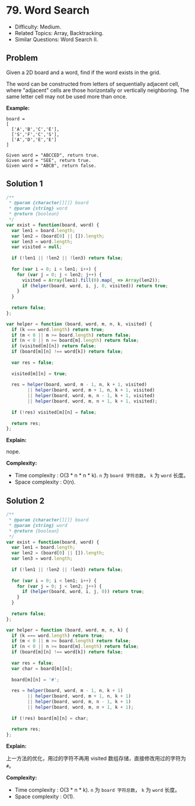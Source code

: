 # 79. Word Search

- Difficulty: Medium.
- Related Topics: Array, Backtracking.
- Similar Questions: Word Search II.

## Problem

Given a 2D board and a word, find if the word exists in the grid.

The word can be constructed from letters of sequentially adjacent cell, where "adjacent" cells are those horizontally or vertically neighboring. The same letter cell may not be used more than once.

**Example:**

```
board =
[
  ['A','B','C','E'],
  ['S','F','C','S'],
  ['A','D','E','E']
]

Given word = "ABCCED", return true.
Given word = "SEE", return true.
Given word = "ABCB", return false.
```

## Solution 1

```javascript
/**
 * @param {character[][]} board
 * @param {string} word
 * @return {boolean}
 */
var exist = function(board, word) {
  var len1 = board.length;
  var len2 = (board[0] || []).length;
  var len3 = word.length;
  var visited = null;
  
  if (!len1 || !len2 || !len3) return false;
  
  for (var i = 0; i < len1; i++) {
    for (var j = 0; j < len2; j++) {
      visited = Array(len1).fill(0).map(_ => Array(len2));
      if (helper(board, word, i, j, 0, visited)) return true;
    }
  }
  
  return false;
};

var helper = function (board, word, m, n, k, visited) {
  if (k === word.length) return true;
  if (m < 0 || m >= board.length) return false;
  if (n < 0 || n >= board[m].length) return false;
  if (visited[m][n]) return false;
  if (board[m][n] !== word[k]) return false;
  
  var res = false;
  
  visited[m][n] = true;
  
  res = helper(board, word, m - 1, n, k + 1, visited)
        || helper(board, word, m + 1, n, k + 1, visited)
        || helper(board, word, m, n - 1, k + 1, visited)
        || helper(board, word, m, n + 1, k + 1, visited);
  
  if (!res) visited[m][n] = false;
  
  return res;
};
```

**Explain:**

nope.

**Complexity:**

* Time complexity : O(3 * n * n * k). `n` 为 `board 字符总数`， `k` 为 `word` 长度。
* Space complexity : O(n).

## Solution 2

```javascript
/**
 * @param {character[][]} board
 * @param {string} word
 * @return {boolean}
 */
var exist = function(board, word) {
  var len1 = board.length;
  var len2 = (board[0] || []).length;
  var len3 = word.length;
  
  if (!len1 || !len2 || !len3) return false;
  
  for (var i = 0; i < len1; i++) {
    for (var j = 0; j < len2; j++) {
      if (helper(board, word, i, j, 0)) return true;
    }
  }
  
  return false;
};

var helper = function (board, word, m, n, k) {
  if (k === word.length) return true;
  if (m < 0 || m >= board.length) return false;
  if (n < 0 || n >= board[m].length) return false;
  if (board[m][n] !== word[k]) return false;
  
  var res = false;
  var char = board[m][n];
  
  board[m][n] = '#';
  
  res = helper(board, word, m - 1, n, k + 1)
        || helper(board, word, m + 1, n, k + 1)
        || helper(board, word, m, n - 1, k + 1)
        || helper(board, word, m, n + 1, k + 1);
  
  if (!res) board[m][n] = char;
  
  return res;
};
```

**Explain:**

上一方法的优化，用过的字符不再用 visited 数组存储，直接修改用过的字符为 `#`。

**Complexity:**

* Time complexity : O(3 * n * k). `n` 为 `board 字符总数`， `k` 为 `word` 长度。
* Space complexity : O(1).
